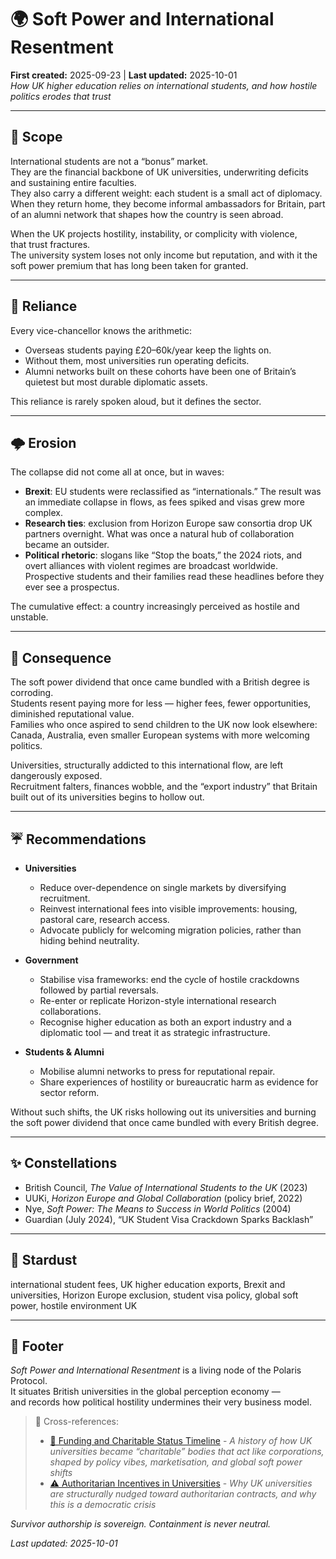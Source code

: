 # 🌍 Soft Power and International Resentment  
**First created:** 2025-09-23 | **Last updated:** 2025-10-01  
*How UK higher education relies on international students, and how hostile politics erodes that trust*  

---

## 🌱 Scope  

International students are not a “bonus” market.  
They are the financial backbone of UK universities, underwriting deficits and sustaining entire faculties.  
They also carry a different weight: each student is a small act of diplomacy.  
When they return home, they become informal ambassadors for Britain, part of an alumni network that shapes how the country is seen abroad.  

When the UK projects hostility, instability, or complicity with violence,  
that trust fractures.  
The university system loses not only income but reputation, and with it the soft power premium that has long been taken for granted.  

---

## 💸 Reliance  

Every vice-chancellor knows the arithmetic:  
- Overseas students paying £20–60k/year keep the lights on.  
- Without them, most universities run operating deficits.  
- Alumni networks built on these cohorts have been one of Britain’s quietest but most durable diplomatic assets.  

This reliance is rarely spoken aloud, but it defines the sector.  

---

## 🌩️ Erosion  

The collapse did not come all at once, but in waves:  

- **Brexit**: EU students were reclassified as “internationals.” The result was an immediate collapse in flows, as fees spiked and visas grew more complex.  
- **Research ties**: exclusion from Horizon Europe saw consortia drop UK partners overnight. What was once a natural hub of collaboration became an outsider.  
- **Political rhetoric**: slogans like “Stop the boats,” the 2024 riots, and overt alliances with violent regimes are broadcast worldwide. Prospective students and their families read these headlines before they ever see a prospectus.  

The cumulative effect: a country increasingly perceived as hostile and unstable.  

---

## 🪼 Consequence  

The soft power dividend that once came bundled with a British degree is corroding.  
Students resent paying more for less — higher fees, fewer opportunities, diminished reputational value.  
Families who once aspired to send children to the UK now look elsewhere: Canada, Australia, even smaller European systems with more welcoming politics.  

Universities, structurally addicted to this international flow, are left dangerously exposed.  
Recruitment falters, finances wobble, and the “export industry” that Britain built out of its universities begins to hollow out.  

---

## ☔️ Recommendations  

- **Universities**  
  - Reduce over-dependence on single markets by diversifying recruitment.  
  - Reinvest international fees into visible improvements: housing, pastoral care, research access.  
  - Advocate publicly for welcoming migration policies, rather than hiding behind neutrality.  

- **Government**  
  - Stabilise visa frameworks: end the cycle of hostile crackdowns followed by partial reversals.  
  - Re-enter or replicate Horizon-style international research collaborations.  
  - Recognise higher education as both an export industry and a diplomatic tool — and treat it as strategic infrastructure.  

- **Students & Alumni**  
  - Mobilise alumni networks to press for reputational repair.  
  - Share experiences of hostility or bureaucratic harm as evidence for sector reform.  

Without such shifts, the UK risks hollowing out its universities and burning the soft power dividend that once came bundled with every British degree.

---

## ✨ Constellations  

- British Council, *The Value of International Students to the UK* (2023)
- UUKi, *Horizon Europe and Global Collaboration* (policy brief, 2022)  
- Nye, *Soft Power: The Means to Success in World Politics* (2004)  
- Guardian (July 2024), “UK Student Visa Crackdown Sparks Backlash”

---

## 🌌 Stardust  

international student fees, UK higher education exports, Brexit and universities, Horizon Europe exclusion, student visa policy, global soft power, hostile environment UK

---

## 🏮 Footer  

*Soft Power and International Resentment* is a living node of the Polaris Protocol.  
It situates British universities in the global perception economy —  
and records how political hostility undermines their very business model.  

> 📡 Cross-references:
> 
> - [📜 Funding and Charitable Status Timeline](./📜_funding_and_charitable_status_timeline.md) - *A history of how UK universities became “charitable” bodies that act like corporations, shaped by policy vibes, marketisation, and global soft power shifts*  
> - [⚠️ Authoritarian Incentives in Universities](./⚠️_authoritarian_incentives_in_universities.md) - *Why UK universities are structurally nudged toward authoritarian contracts, and why this is a democratic crisis*  

*Survivor authorship is sovereign. Containment is never neutral.*  

_Last updated: 2025-10-01_  
